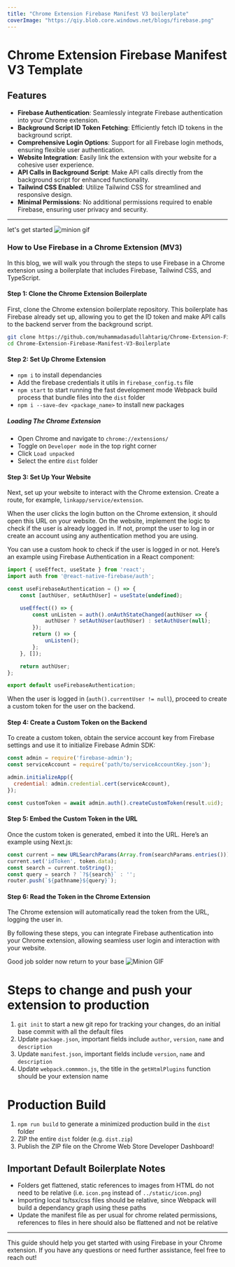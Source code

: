 ```yaml
---
title: "Chrome Extension Firebase Manifest V3 boilerplate"
coverImage: "https://qiy.blob.core.windows.net/blogs/firebase.png"
---
```


# Chrome Extension Firebase Manifest V3 Template 

## Features

- **Firebase Authentication**: Seamlessly integrate Firebase authentication into your Chrome extension.
- **Background Script ID Token Fetching**: Efficiently fetch ID tokens in the background script.
- **Comprehensive Login Options**: Support for all Firebase login methods, ensuring flexible user authentication.
- **Website Integration**: Easily link the extension with your website for a cohesive user experience.
- **API Calls in Background Script**: Make API calls directly from the background script for enhanced functionality.
- **Tailwind CSS Enabled**: Utilize Tailwind CSS for streamlined and responsive design.
- **Minimal Permissions**: No additional permissions required to enable Firebase, ensuring user privacy and security.

---

let's get started 
![minion gif](https://media.giphy.com/media/v1.Y2lkPTc5MGI3NjExMDI2czNjbXM4Yml3cjFqYmVwaTZwd3JiZzJhdW1kd2NtYjNiYmx6OCZlcD12MV9pbnRlcm5hbF9naWZfYnlfaWQmY3Q9Zw/tSdEYGwXB0ZDlfUM0K/giphy.gif)

### How to Use Firebase in a Chrome Extension (MV3)

In this blog, we will walk you through the steps to use Firebase in a Chrome extension using a boilerplate that includes Firebase, Tailwind CSS, and TypeScript.

#### Step 1: Clone the Chrome Extension Boilerplate

First, clone the Chrome extension boilerplate repository. This boilerplate has Firebase already set up, allowing you to get the ID token and make API calls to the backend server from the background script.

```bash
git clone https://github.com/muhammadasadullahtariq/Chrome-Extension-Firebase-Manifest-V3-Boilerplate
cd Chrome-Extension-Firebase-Manifest-V3-Boilerplate
```


#### Step 2: Set Up Chrome Extension

- `npm i` to install dependancies
- Add the firebase credentials it utils in `firebase_config.ts` file
- `npm start` to start running the fast development mode Webpack build process that bundle files into the `dist` folder
- `npm i --save-dev <package_name>` to install new packages

##### Loading The Chrome Extension

- Open Chrome and navigate to `chrome://extensions/`
- Toggle on `Developer mode` in the top right corner
- Click `Load unpacked`
- Select the entire `dist` folder

#### Step 3: Set Up Your Website

Next, set up your website to interact with the Chrome extension. Create a route, for example, `linkapp/service/extension`.

When the user clicks the login button on the Chrome extension, it should open this URL on your website. On the website, implement the logic to check if the user is already logged in. If not, prompt the user to log in or create an account using any authentication method you are using.

You can use a custom hook to check if the user is logged in or not. Here’s an example using Firebase Authentication in a React component:

```javascript
import { useEffect, useState } from 'react';
import auth from '@react-native-firebase/auth';

const useFirebaseAuthentication = () => {
    const [authUser, setAuthUser] = useState(undefined);

    useEffect(() => {
        const unListen = auth().onAuthStateChanged(authUser => {
            authUser ? setAuthUser(authUser) : setAuthUser(null);
        });
        return () => {
            unListen();
        };
    }, []);

    return authUser;
};

export default useFirebaseAuthentication;
```

When the user is logged in (`auth().currentUser != null`), proceed to create a custom token for the user on the backend.

#### Step 4: Create a Custom Token on the Backend

To create a custom token, obtain the service account key from Firebase settings and use it to initialize Firebase Admin SDK:

```javascript
const admin = require('firebase-admin');
const serviceAccount = require('path/to/serviceAccountKey.json');

admin.initializeApp({
  credential: admin.credential.cert(serviceAccount),
});

const customToken = await admin.auth().createCustomToken(result.uid);
```

#### Step 5: Embed the Custom Token in the URL

Once the custom token is generated, embed it into the URL. Here’s an example using Next.js:

```javascript
const current = new URLSearchParams(Array.from(searchParams.entries()));
current.set('idToken', token.data);
const search = current.toString();
const query = search ? `?${search}` : '';
router.push(`${pathname}${query}`);
```

#### Step 6: Read the Token in the Chrome Extension

The Chrome extension will automatically read the token from the URL, logging the user in.

By following these steps, you can integrate Firebase authentication into your Chrome extension, allowing seamless user login and interaction with your website.

Good job solder now return to your base
![Minion GIF](https://media.giphy.com/media/dDFPsSRtmyW0SYQSGS/giphy.gif)



# Steps to change and push your extension to production

1. `git init` to start a new git repo for tracking your changes, do an initial base commit with all the default files
2. Update `package.json`, important fields include `author`, `version`, `name` and `description`
3. Update `manifest.json`, important fields include `version`, `name` and `description`
4. Update `webpack.commmon.js`, the title in the `getHtmlPlugins` function should be your extension name

# Production Build

1. `npm run build` to generate a minimized production build in the `dist` folder
2. ZIP the entire `dist` folder (e.g. `dist.zip`)
3. Publish the ZIP file on the Chrome Web Store Developer Dashboard!

## Important Default Boilerplate Notes

- Folders get flattened, static references to images from HTML do not need to be relative (i.e. `icon.png` instead of `../static/icon.png`)
- Importing local ts/tsx/css files should be relative, since Webpack will build a dependancy graph using these paths
- Update the manifest file as per usual for chrome related permissions, references to files in here should also be flattened and not be relative


---

This guide should help you get started with using Firebase in your Chrome extension. If you have any questions or need further assistance, feel free to reach out!
